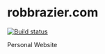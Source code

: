 robbrazier.com
==============
[![Build status](https://badge.buildkite.com/1f966012500dfe10826ca9ac5d05648f0294e598f4b0827c79.svg?branch=master)](https://buildkite.com/robbrazier/robbrazier-dot-com)

Personal Website